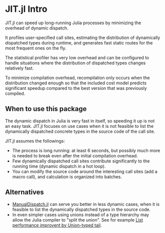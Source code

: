 # JIT.jl Intro

JIT.jl can speed up long-running Julia processes by minimizing the
overhead of dynamic dispatch.

It profiles user-specified call sites, estimating the distribution of
dynamically dispatched types during runtime, and generates fast
static routes for the most frequent ones on the fly.

The statistical profiler has very low overhead and can be configured
to handle situations where the distribution of dispatched types
changes relatively fast.

To minimize compilation overhead, recompilation only occurs when the
distribution changed enough so that the  included cost model predicts
significant speedup compared to the best version that was previously
compiled.

## When to use this package

The dynamic dispatch in Julia is very fast in itself, so speeding it up is not an easy task.
JIT.jl focuses on use cases when it is not feasible to list the dynamically dispatched concrete types in the source code of the call site.

JIT.jl assumes the followings:

- The process is long running: at least 6 seconds, but possibly much more is needed to break even after the initial compilation overhead.
- Few dynamically dispatched call sites contribute significantly to the running time (dynamic dispatch in a hot loop).
- You can modify the source code around the interesting call sites (add a macro call), and calculation is organized into batches.

## Alternatives

- [ManualDispatch.jl](https://github.com/jlapeyre/ManualDispatch.jl) can serve you better in less dynamic cases, when it is feasible to list the dynamically dispatched types in the source code.
- In even simpler cases using unions instead of a type hierarchy may allow the Julia compiler to "split the union". See for example [List performance improvent by Union-typed tail](https://github.com/JuliaCollections/DataStructures.jl/pull/682/commits/4742228d42ae441f9837e5825feedeb1c013bd99).